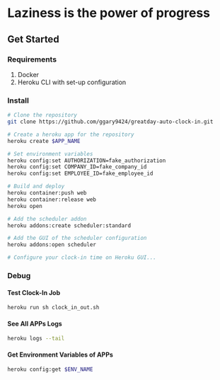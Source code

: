 # Laziness is the power of progress

## Get Started

### Requirements
1. Docker
2. Heroku CLI with set-up configuration

### Install
```bash
# Clone the repository
git clone https://github.com/ggary9424/greatday-auto-clock-in.git

# Create a heroku app for the repository
heroku create $APP_NAME

# Set environment variables
heroku config:set AUTHORIZATION=fake_authorization
heroku config:set COMPANY_ID=fake_company_id
heroku config:set EMPLOYEE_ID=fake_employee_id

# Build and deploy
heroku container:push web
heroku container:release web
heroku open

# Add the scheduler addon
heroku addons:create scheduler:standard

# Add the GUI of the scheduler configuration
heroku addons:open scheduler

# Configure your clock-in time on Heroku GUI...
```

### Debug
#### Test Clock-In Job
```bash
heroku run sh clock_in_out.sh
```

#### See All APPs Logs
```bash
heroku logs --tail
```

#### Get Environment Variables of APPs
```bash
heroku config:get $ENV_NAME
```